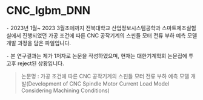 # CNC_lgbm_DNN

`-`  2023년 1월~ 2023 3월초에까지 전북대학교 산업정보시스템공학과 스마트제조실험실에서 진행되었던 가공 조건에 따른 CNC 공작기계의 스핀들 모터 전류 부하 예측 모델 개발 과정을 담은 파일입니다.

`-` 본 연구결과는 제가 1저자로  논문을 작성하였으며, 현재는 대한기계학회  논문집에 투고후 reject된 상황입니다.

> 논문명 : 가공 조건에 따른 CNC 공작기계의 스핀들 모터 전류 부하 예측 모델 개발(Development of CNC Spindle Motor Current Load Model Considering Machining Conditions)

